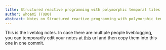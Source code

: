 ```yaml
---
title: Structured reactive programming with polymorphic temporal tiles
author: whoami (TODO)
abstract: Notes on Structured reactive programming with polymorphic temporal tiles
---
```


This is the liveblog notes.  In case there are multiple
people liveblogging, you can temporarily edit your notes
at [this](structured-reactive-/template.md) url and then copy them into this one in one
commit.
